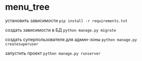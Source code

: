 # menu_tree

установить зависимости
```pip install -r requirements.txt```

создать зависимости в БД
```python manage.py migrate```

создать суперпользователя для админ-зоны
```python manage.py createsuperuser```

запустить проект 
```python manage.py runserver```
